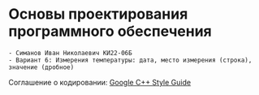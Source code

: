 # **Основы проектирования программного обеспечения**
	- Симанов Иван Николаевич КИ22-06Б
	- Вариант 6: Измерения температуры: дата, место измерения (строка), значение (дробное)
Соглашение о кодировании: [Google C++ Style Guide](https://google.github.io/styleguide/cppguide.html/)